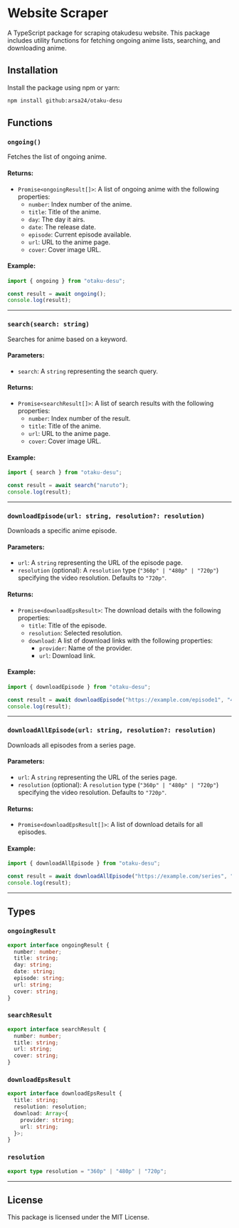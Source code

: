 # Website Scraper

A TypeScript package for scraping otakudesu website. This package includes utility functions for fetching ongoing anime lists, searching, and downloading anime.

## Installation

Install the package using npm or yarn:

```bash
npm install github:arsa24/otaku-desu
```

## Functions

### `ongoing()`

Fetches the list of ongoing anime.

#### Returns:

- `Promise<ongoingResult[]>`: A list of ongoing anime with the following properties:
  - `number`: Index number of the anime.
  - `title`: Title of the anime.
  - `day`: The day it airs.
  - `date`: The release date.
  - `episode`: Current episode available.
  - `url`: URL to the anime page.
  - `cover`: Cover image URL.

#### Example:

```typescript
import { ongoing } from "otaku-desu";

const result = await ongoing();
console.log(result);
```

---

### `search(search: string)`

Searches for anime based on a keyword.

#### Parameters:

- `search`: A `string` representing the search query.

#### Returns:

- `Promise<searchResult[]>`: A list of search results with the following properties:
  - `number`: Index number of the result.
  - `title`: Title of the anime.
  - `url`: URL to the anime page.
  - `cover`: Cover image URL.

#### Example:

```typescript
import { search } from "otaku-desu";

const result = await search("naruto");
console.log(result);
```

---

### `downloadEpisode(url: string, resolution?: resolution)`

Downloads a specific anime episode.

#### Parameters:

- `url`: A `string` representing the URL of the episode page.
- `resolution` (optional): A `resolution` type (`"360p" | "480p" | "720p"`) specifying the video resolution. Defaults to `"720p"`.

#### Returns:

- `Promise<downloadEpsResult>`: The download details with the following properties:
  - `title`: Title of the episode.
  - `resolution`: Selected resolution.
  - `download`: A list of download links with the following properties:
    - `provider`: Name of the provider.
    - `url`: Download link.

#### Example:

```typescript
import { downloadEpisode } from "otaku-desu";

const result = await downloadEpisode("https://example.com/episode1", "480p");
console.log(result);
```

---

### `downloadAllEpisode(url: string, resolution?: resolution)`

Downloads all episodes from a series page.

#### Parameters:

- `url`: A `string` representing the URL of the series page.
- `resolution` (optional): A `resolution` type (`"360p" | "480p" | "720p"`) specifying the video resolution. Defaults to `"720p"`.

#### Returns:

- `Promise<downloadEpsResult[]>`: A list of download details for all episodes.

#### Example:

```typescript
import { downloadAllEpisode } from "otaku-desu";

const result = await downloadAllEpisode("https://example.com/series", "720p");
console.log(result);
```

---

## Types

### `ongoingResult`

```typescript
export interface ongoingResult {
  number: number;
  title: string;
  day: string;
  date: string;
  episode: string;
  url: string;
  cover: string;
}
```

### `searchResult`

```typescript
export interface searchResult {
  number: number;
  title: string;
  url: string;
  cover: string;
}
```

### `downloadEpsResult`

```typescript
export interface downloadEpsResult {
  title: string;
  resolution: resolution;
  download: Array<{
    provider: string;
    url: string;
  }>;
}
```

### `resolution`

```typescript
export type resolution = "360p" | "480p" | "720p";
```

---

## License

This package is licensed under the MIT License.
